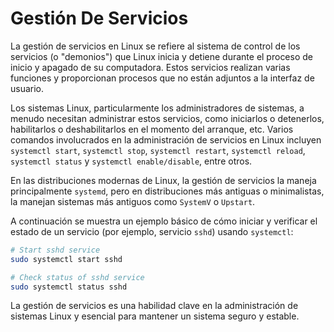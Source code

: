 # Gestión De Servicios

La gestión de servicios en Linux se refiere al sistema de control de los servicios (o "demonios") que Linux inicia y detiene durante el proceso de inicio y apagado de su computadora. Estos servicios realizan varias funciones y proporcionan procesos que no están adjuntos a la interfaz de usuario.

Los sistemas Linux, particularmente los administradores de sistemas, a menudo necesitan administrar estos servicios, como iniciarlos o detenerlos, habilitarlos o deshabilitarlos en el momento del arranque, etc. Varios comandos involucrados en la administración de servicios en Linux incluyen `systemctl start`, `systemctl stop`, `systemctl restart`, `systemctl reload`, `systemctl status` y `systemctl enable/disable`, entre otros.

En las distribuciones modernas de Linux, la gestión de servicios la maneja principalmente `systemd`, pero en distribuciones más antiguas o minimalistas, la manejan sistemas más antiguos como `SystemV` o `Upstart`.

A continuación se muestra un ejemplo básico de cómo iniciar y verificar el estado de un servicio (por ejemplo, servicio `sshd`) usando `systemctl`:

```bash
# Start sshd service
sudo systemctl start sshd

# Check status of sshd service
sudo systemctl status sshd
```

La gestión de servicios es una habilidad clave en la administración de sistemas Linux y esencial para mantener un sistema seguro y estable.